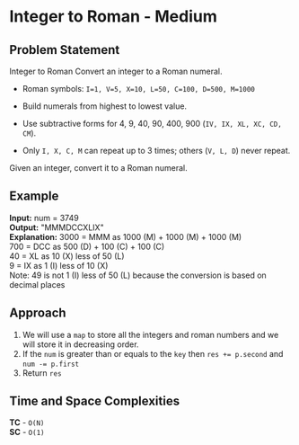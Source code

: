 # Integer to Roman - Medium

## Problem Statement
Integer to Roman
Convert an integer to a Roman numeral.

- Roman symbols: `I=1, V=5, X=10, L=50, C=100, D=500, M=1000`

- Build numerals from highest to lowest value.

- Use subtractive forms for 4, 9, 40, 90, 400, 900 (`IV, IX, XL, XC, CD, CM`).

- Only `I, X, C, M` can repeat up to 3 times; others (`V, L, D`) never repeat.

Given an integer, convert it to a Roman numeral.

## Example
**Input:** num = 3749<br>
**Output:** "MMMDCCXLIX"<br>
**Explanation:**
3000 = MMM as 1000 (M) + 1000 (M) + 1000 (M)<br>
 700 = DCC as 500 (D) + 100 (C) + 100 (C)<br>
  40 = XL as 10 (X) less of 50 (L)<br>
   9 = IX as 1 (I) less of 10 (X)<br>
Note: 49 is not 1 (I) less of 50 (L) because the conversion is based on decimal places

## Approach
1. We will use a `map` to store all the integers and roman numbers and we will store it in decreasing order.
2. If the `num` is greater than or equals to the `key` then `res += p.second` and `num -= p.first`
3. Return `res`

## Time and Space Complexities
**TC** - `O(N)`<br>
**SC** - `O(1)`
